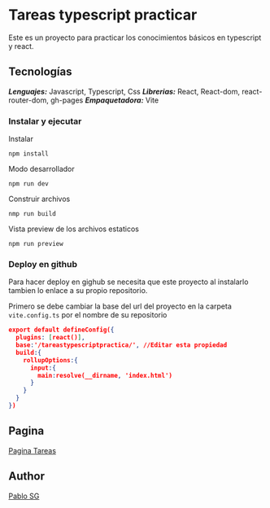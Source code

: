 # Tareas typescript practicar

Este es un proyecto para practicar los conocimientos básicos en typescript y react.

## Tecnologías

***Lenguajes:*** Javascript, Typescript, Css
***Librerias:*** React, React-dom, react-router-dom, gh-pages
***Empaquetadora:*** Vite

### Instalar y ejecutar

Instalar

`npm install`

Modo desarrollador

`npm run dev`

Construir archivos

`nmp run build`

Vista preview de los archivos estaticos

`npm run preview`

### Deploy en github

Para hacer deploy en gighub se necesita que este proyecto al instalarlo tambien lo enlace a su propio repositorio.

Primero se debe cambiar la base del url del proyecto en la carpeta `vite.config.ts` por el nombre de su repositorio

```json
export default defineConfig({
  plugins: [react()],
  base:'/tareastypescriptpractica/', //Editar esta propiedad
  build:{
    rollupOptions:{
      input:{
        main:resolve(__dirname, 'index.html')
      }
    }
  }
})
```
## Pagina

[Pagina Tareas](https://pablosan1997.github.io/tareastypescriptpractica/#/notdone "Pagina Tareas")

## Author

[Pablo SG](https://github.com/PabloSan1997?tab=repositories "Pablo SG")